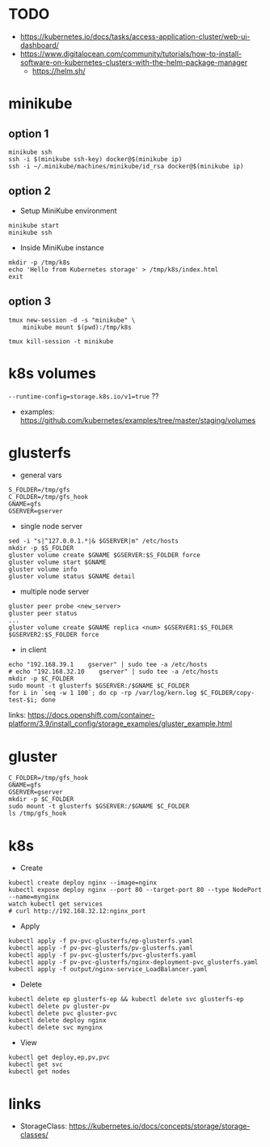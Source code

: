# TODO

* https://kubernetes.io/docs/tasks/access-application-cluster/web-ui-dashboard/
* https://www.digitalocean.com/community/tutorials/how-to-install-software-on-kubernetes-clusters-with-the-helm-package-manager
    * https://helm.sh/

# minikube

## option 1

```shell
minikube ssh
ssh -i $(minikube ssh-key) docker@$(minikube ip)
ssh -i ~/.minikube/machines/minikube/id_rsa docker@$(minikube ip)
```

## option 2

* Setup MiniKube environment

```shell
minikube start
minikube ssh
```

* Inside MiniKube instance

```shell
mkdir -p /tmp/k8s
echo 'Hello from Kubernetes storage' > /tmp/k8s/index.html
exit
```

## option 3

```shell
tmux new-session -d -s "minikube" \
    minikube mount $(pwd):/tmp/k8s

tmux kill-session -t minikube
```

# k8s volumes

`--runtime-config=storage.k8s.io/v1=true` ??

* examples: https://github.com/kubernetes/examples/tree/master/staging/volumes


# glusterfs

* general vars

```shell
S_FOLDER=/tmp/gfs
C_FOLDER=/tmp/gfs_hook
GNAME=gfs
GSERVER=gserver
```

* single node server

```shell
sed -i "s|^127.0.0.1.*|& $GSERVER|m" /etc/hosts
mkdir -p $S_FOLDER
gluster volume create $GNAME $GSERVER:$S_FOLDER force
gluster volume start $GNAME
gluster volume info
gluster volume status $GNAME detail
```

* multiple node server

```shell
gluster peer probe <new_server>
gluster peer status
...
gluster volume create $GNAME replica <num> $GSERVER1:$S_FOLDER $GSERVER2:$S_FOLDER force
```

* in client

```shell
echo "192.168.39.1    gserver" | sudo tee -a /etc/hosts
# echo "192.168.32.10    gserver" | sudo tee -a /etc/hosts
mkdir -p $C_FOLDER
sudo mount -t glusterfs $GSERVER:/$GNAME $C_FOLDER
for i in `seq -w 1 100`; do cp -rp /var/log/kern.log $C_FOLDER/copy-test-$i; done
```

links: https://docs.openshift.com/container-platform/3.9/install_config/storage_examples/gluster_example.html






# gluster

```shell
C_FOLDER=/tmp/gfs_hook
GNAME=gfs
GSERVER=gserver
mkdir -p $C_FOLDER
sudo mount -t glusterfs $GSERVER:/$GNAME $C_FOLDER
ls /tmp/gfs_hook
```

# k8s

* Create

```shell
kubectl create deploy nginx --image=nginx
kubectl expose deploy nginx --port 80 --target-port 80 --type NodePort --name=mynginx
watch kubectl get services
# curl http://192.168.32.12:nginx_port
```

* Apply

```shell
kubectl apply -f pv-pvc-glusterfs/ep-glusterfs.yaml
kubectl apply -f pv-pvc-glusterfs/pv-glusterfs.yaml
kubectl apply -f pv-pvc-glusterfs/pvc-glusterfs.yaml
kubectl apply -f pv-pvc-glusterfs/nginx-deployment-pvc_glusterfs.yaml
kubectl apply -f output/nginx-service_LoadBalancer.yaml
```

* Delete

```shell
kubectl delete ep glusterfs-ep && kubectl delete svc glusterfs-ep
kubectl delete pv gluster-pv
kubectl delete pvc gluster-pvc
kubectl delete deploy nginx
kubectl delete svc mynginx
```

* View

```shell
kubectl get deploy,ep,pv,pvc
kubectl get svc
kubectl get nodes
```





# links

* StorageClass: https://kubernetes.io/docs/concepts/storage/storage-classes/
